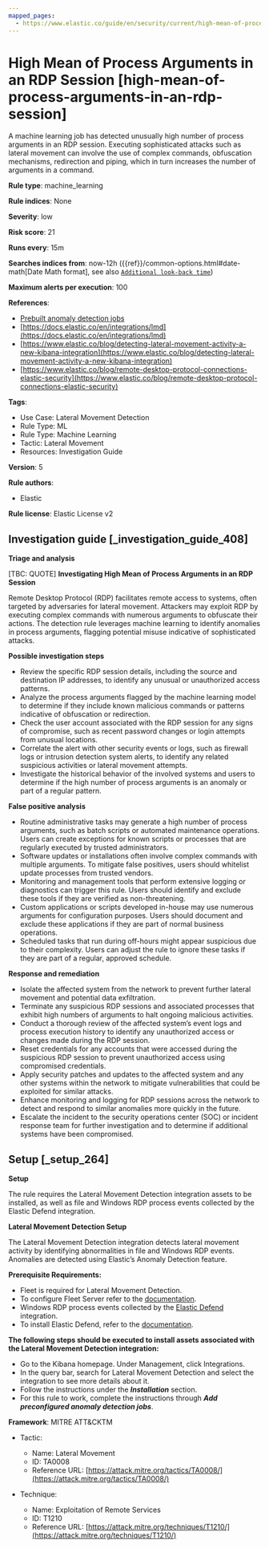 ```yaml
---
mapped_pages:
  - https://www.elastic.co/guide/en/security/current/high-mean-of-process-arguments-in-an-rdp-session.html
---
```


# High Mean of Process Arguments in an RDP Session [high-mean-of-process-arguments-in-an-rdp-session]

A machine learning job has detected unusually high number of process arguments in an RDP session. Executing sophisticated attacks such as lateral movement can involve the use of complex commands, obfuscation mechanisms, redirection and piping, which in turn increases the number of arguments in a command.

**Rule type**: machine_learning

**Rule indices**: None

**Severity**: low

**Risk score**: 21

**Runs every**: 15m

**Searches indices from**: now-12h ({{ref}}/common-options.html#date-math[Date Math format], see also [`Additional look-back time`](docs-content://solutions/security/detect-and-alert/create-detection-rule.md#rule-schedule))

**Maximum alerts per execution**: 100

**References**:

* [Prebuilt anomaly detection jobs](docs-content://reference/security/prebuilt-anomaly-detection-jobs.md)
* [https://docs.elastic.co/en/integrations/lmd](https://docs.elastic.co/en/integrations/lmd)
* [https://www.elastic.co/blog/detecting-lateral-movement-activity-a-new-kibana-integration](https://www.elastic.co/blog/detecting-lateral-movement-activity-a-new-kibana-integration)
* [https://www.elastic.co/blog/remote-desktop-protocol-connections-elastic-security](https://www.elastic.co/blog/remote-desktop-protocol-connections-elastic-security)

**Tags**:

* Use Case: Lateral Movement Detection
* Rule Type: ML
* Rule Type: Machine Learning
* Tactic: Lateral Movement
* Resources: Investigation Guide

**Version**: 5

**Rule authors**:

* Elastic

**Rule license**: Elastic License v2

## Investigation guide [_investigation_guide_408]

**Triage and analysis**

[TBC: QUOTE]
**Investigating High Mean of Process Arguments in an RDP Session**

Remote Desktop Protocol (RDP) facilitates remote access to systems, often targeted by adversaries for lateral movement. Attackers may exploit RDP by executing complex commands with numerous arguments to obfuscate their actions. The detection rule leverages machine learning to identify anomalies in process arguments, flagging potential misuse indicative of sophisticated attacks.

**Possible investigation steps**

* Review the specific RDP session details, including the source and destination IP addresses, to identify any unusual or unauthorized access patterns.
* Analyze the process arguments flagged by the machine learning model to determine if they include known malicious commands or patterns indicative of obfuscation or redirection.
* Check the user account associated with the RDP session for any signs of compromise, such as recent password changes or login attempts from unusual locations.
* Correlate the alert with other security events or logs, such as firewall logs or intrusion detection system alerts, to identify any related suspicious activities or lateral movement attempts.
* Investigate the historical behavior of the involved systems and users to determine if the high number of process arguments is an anomaly or part of a regular pattern.

**False positive analysis**

* Routine administrative tasks may generate a high number of process arguments, such as batch scripts or automated maintenance operations. Users can create exceptions for known scripts or processes that are regularly executed by trusted administrators.
* Software updates or installations often involve complex commands with multiple arguments. To mitigate false positives, users should whitelist update processes from trusted vendors.
* Monitoring and management tools that perform extensive logging or diagnostics can trigger this rule. Users should identify and exclude these tools if they are verified as non-threatening.
* Custom applications or scripts developed in-house may use numerous arguments for configuration purposes. Users should document and exclude these applications if they are part of normal business operations.
* Scheduled tasks that run during off-hours might appear suspicious due to their complexity. Users can adjust the rule to ignore these tasks if they are part of a regular, approved schedule.

**Response and remediation**

* Isolate the affected system from the network to prevent further lateral movement and potential data exfiltration.
* Terminate any suspicious RDP sessions and associated processes that exhibit high numbers of arguments to halt ongoing malicious activities.
* Conduct a thorough review of the affected system’s event logs and process execution history to identify any unauthorized access or changes made during the RDP session.
* Reset credentials for any accounts that were accessed during the suspicious RDP session to prevent unauthorized access using compromised credentials.
* Apply security patches and updates to the affected system and any other systems within the network to mitigate vulnerabilities that could be exploited for similar attacks.
* Enhance monitoring and logging for RDP sessions across the network to detect and respond to similar anomalies more quickly in the future.
* Escalate the incident to the security operations center (SOC) or incident response team for further investigation and to determine if additional systems have been compromised.


## Setup [_setup_264]

**Setup**

The rule requires the Lateral Movement Detection integration assets to be installed, as well as file and Windows RDP process events collected by the Elastic Defend integration.

**Lateral Movement Detection Setup**

The Lateral Movement Detection integration detects lateral movement activity by identifying abnormalities in file and Windows RDP events. Anomalies are detected using Elastic’s Anomaly Detection feature.

**Prerequisite Requirements:**

* Fleet is required for Lateral Movement Detection.
* To configure Fleet Server refer to the [documentation](docs-content://reference/ingestion-tools/fleet/fleet-server.md).
* Windows RDP process events collected by the [Elastic Defend](https://docs.elastic.co/en/integrations/endpoint) integration.
* To install Elastic Defend, refer to the [documentation](docs-content://solutions/security/configure-elastic-defend/install-elastic-defend.md).

**The following steps should be executed to install assets associated with the Lateral Movement Detection integration:**

* Go to the Kibana homepage. Under Management, click Integrations.
* In the query bar, search for Lateral Movement Detection and select the integration to see more details about it.
* Follow the instructions under the ***Installation*** section.
* For this rule to work, complete the instructions through ***Add preconfigured anomaly detection jobs***.

**Framework**: MITRE ATT&CKTM

* Tactic:

    * Name: Lateral Movement
    * ID: TA0008
    * Reference URL: [https://attack.mitre.org/tactics/TA0008/](https://attack.mitre.org/tactics/TA0008/)

* Technique:

    * Name: Exploitation of Remote Services
    * ID: T1210
    * Reference URL: [https://attack.mitre.org/techniques/T1210/](https://attack.mitre.org/techniques/T1210/)



